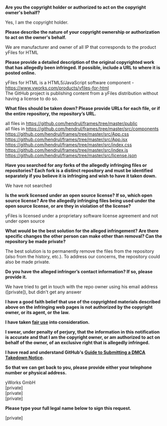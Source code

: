 **Are you the copyright holder or authorized to act on the copyright owner's behalf?**

Yes, I am the copyright holder.

**Please describe the nature of your copyright ownership or authorization to act on the owner's behalf.**

We are manufacturer and owner of all IP that corresponds to the product yFiles for HTML

**Please provide a detailed description of the original copyrighted work that has allegedly been infringed. If possible, include a URL to where it is posted online.**

yFiles for HTML is a HTML5/JavaScript software component - https://www.yworks.com/products/yfiles-for-html  
The GitHub project is publishing content from a yFiles distribution without having a license to do so.

**What files should be taken down? Please provide URLs for each file, or if the entire repository, the repository’s URL.**

all files in https://github.com/hendrul/frames/tree/master/public  
all files in https://github.com/hendrul/frames/tree/master/src/components  
https://github.com/hendrul/frames/tree/master/src/App.css  
https://github.com/hendrul/frames/tree/master/src/App.jsx  
https://github.com/hendrul/frames/tree/master/src/index.css  
https://github.com/hendrul/frames/tree/master/src/index.js  
https://github.com/hendrul/frames/tree/master/src/license.json

**Have you searched for any forks of the allegedly infringing files or repositories? Each fork is a distinct repository and must be identified separately if you believe it is infringing and wish to have it taken down.**

We have not searched

**Is the work licensed under an open source license? If so, which open source license? Are the allegedly infringing files being used under the open source license, or are they in violation of the license?**

yFiles is licensed under a proprietary software license agreement and not under open source

**What would be the best solution for the alleged infringement? Are there specific changes the other person can make other than removal? Can the repository be made private?**

The best solution is to permanently remove the files from the repository (also from the history, etc.). To address our concerns, the repository could also be made private.

**Do you have the alleged infringer’s contact information? If so, please provide it.**

We have tried to get in touch with the repo owner using his email address ([private]), but didn't get any answer

**I have a good faith belief that use of the copyrighted materials described above on the infringing web pages is not authorized by the copyright owner, or its agent, or the law.**

**I have taken <a href="https://www.lumendatabase.org/topics/22">fair use</a> into consideration.**

**I swear, under penalty of perjury, that the information in this notification is accurate and that I am the copyright owner, or am authorized to act on behalf of the owner, of an exclusive right that is allegedly infringed.**

**I have read and understand GitHub's <a href="https://help.github.com/articles/guide-to-submitting-a-dmca-takedown-notice/">Guide to Submitting a DMCA Takedown Notice</a>.**

**So that we can get back to you, please provide either your telephone number or physical address.**

yWorks GmbH  
[private]  
[private]  
[private]  

**Please type your full legal name below to sign this request.**

[private]
